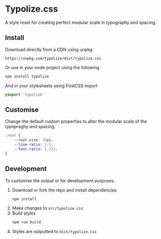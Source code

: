 # Typolize.css

A style reset for creating perfect modular scale in typography and spacing.

## Install

Download directly from a CDN using unpkg

```
https://unpkg.com/typolize/dist/typolize.css
```

Or use in your node project using the following

```bash
npm install typolize
```

And in your stylesheets using PostCSS import

```css
@import 'typolize'
```

## Customise

Change the default custom properties to alter the modular scale of the typopraghy and spacing.

```css
:root {
    --root-size: 16px;
    --line-ratio: 1.5;
    --font-ratio: 1.333;
}
```

## Development

To customise the output or for development purposes.

1. Download or fork the repo and install dependencies
    ```bash
    npm install
    ```
2. Make changes to `src/typolize.css`
3. Build styles
    ```bash
    npm run build
    ```
4. Styles are outputted to `dist/typolize.css`

